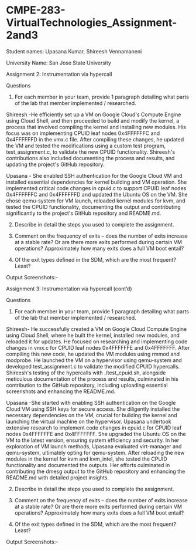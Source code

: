 # CMPE-283-VirtualTechnologies_Assignment-2and3

Student names: Upasana Kumar, Shireesh Vennamaneni

University Name: San Jose State University

Assignment 2: Instrumentation via hypercall 


Questions

1. For each member in your team, provide 1 paragraph detailing what parts of the lab that member implemented / researched.

Shireesh -He efficiently set up a VM on Google Cloud's Compute Engine using Cloud Shell, and then proceeded to build and modify the kernel, a process that involved compiling the kernel and installing new modules. His focus was on implementing CPUID leaf nodes 0x4FFFFFFC and 0x4FFFFFFD in the vmx.c file. After compiling these changes, he updated the VM and tested the modifications using a custom test program, test_assignment.c, to validate the new CPUID functionality. Shireesh's contributions also included documenting the process and results, and updating the project's GitHub repository.


Upasana - She enabled SSH authentication for the Google Cloud VM and installed essential dependencies for kernel building and VM operation. She implemented critical code changes in cpuid.c to support CPUID leaf nodes 0x4FFFFFFC and 0x4FFFFFFD and updated the Ubuntu OS on the VM. She chose qemu-system for VM launch, reloaded kernel modules for kvm, and tested the CPUID functionality, documenting the output and contributing significantly to the project's GitHub repository and README.md.


2. Describe in detail the steps you used to complete the assignment.



3. Comment on the frequency of exits – does the number of exits increase at a stable rate? Or are there more exits performed during certain VM operations? Approximately how many exits does a full VM
   boot entail?

   
4. Of the exit types defined in the SDM, which are the most frequent? Least?


Output Screenshots:-

Assignment 3: Instrumentation via hypercall (cont’d)

Questions

1. For each member in your team, provide 1 paragraph detailing what parts of the lab that member implemented / researched.

Shireesh- He successfully created a VM on Google Cloud Compute Engine using Cloud Shell, where he built the kernel, installed new modules, and reloaded it for updates. He focused on researching and implementing code changes in vmx.c for CPUID leaf nodes 0x4FFFFFFE and 0x4FFFFFFF. After compiling this new code, he updated the VM modules using rmmod and modprobe. He launched the VM on a hypervisor using qemu-system and developed test_assignment.c to validate the modified CPUID hypercalls. Shireesh's testing of the hypercalls with ./test_cpuid.sh, alongside meticulous documentation of the process and results, culminated in his contribution to the GitHub repository, including uploading essential screenshots and enhancing the README.md.

Upasana -She started with enabling SSH authentication on the Google Cloud VM using SSH keys for secure access. She diligently installed the necessary dependencies on the VM, crucial for building the kernel and launching the virtual machine on the hypervisor. Upasana undertook extensive research to implement code changes in cpuid.c for CPUID leaf nodes 0x4FFFFFFE and 0x4FFFFFFF. She upgraded the Ubuntu OS on the VM to the latest version, ensuring system efficiency and security. In her exploration of VM launch methods, Upasana evaluated virt-manager and qemu-system, ultimately opting for qemu-system. After reloading the new modules in the kernel for kvm and kvm_intel, she tested the CPUID functionality and documented the outputs. Her efforts culminated in contributing the dmesg output to the GitHub repository and enhancing the README.md with detailed project insights.

2. Describe in detail the steps you used to complete the assignment.


3. Comment on the frequency of exits – does the number of exits increase at a stable rate? Or are there more exits performed during certain VM operations? Approximately how many exits does a full VM
   boot entail?

   
4. Of the exit types defined in the SDM, which are the most frequent? Least?

Output Screenshots:-
